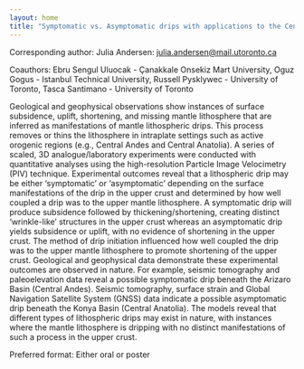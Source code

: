 ```yaml
---
layout: home
title: "Symptomatic vs. Asymptomatic drips with applications to the Central Andes and Central Anatolia"
---
```



Corresponding author: Julia Andersen: julia.andersen@mail.utoronto.ca

Coauthors: Ebru Sengul Uluocak - Çanakkale Onsekiz Mart University, Oguz Gogus - Istanbul Technical University, Russell Pysklywec - University of Toronto, Tasca Santimano - University of Toronto 

Geological and geophysical observations show instances of surface subsidence, uplift, shortening, and missing mantle lithosphere that are inferred as manifestations of mantle lithospheric drips. This process removes or thins the lithosphere in intraplate settings such as active orogenic regions (e.g., Central Andes and Central Anatolia). A series of scaled, 3D analogue/laboratory experiments were conducted with quantitative analyses using the high-resolution Particle Image Velocimetry (PIV) technique. Experimental outcomes reveal that a lithospheric drip may be either ‘symptomatic’ or ‘asymptomatic’ depending on the surface manifestations of the drip in the upper crust and determined by how well coupled a drip was to the upper mantle lithosphere. A symptomatic drip will produce subsidence followed by thickening/shortening, creating distinct ‘wrinkle-like’ structures in the upper crust whereas an asymptomatic drip yields subsidence or uplift, with no evidence of shortening in the upper crust. The method of drip initiation influenced how well coupled the drip was to the upper mantle lithosphere to promote shortening of the upper crust. Geological and geophysical data demonstrate these experimental outcomes are observed in nature. For example, seismic tomography and paleoelevation data reveal a possible symptomatic drip beneath the Arizaro Basin (Central Andes). Seismic tomography, surface strain and Global Navigation Satellite System (GNSS) data indicate a possible asymptomatic drip beneath the Konya Basin (Central Anatolia). The models reveal that different types of lithospheric drips may exist in nature, with instances where the mantle lithosphere is dripping with no distinct manifestations of such a process in the upper crust.

Preferred format: Either oral or poster
